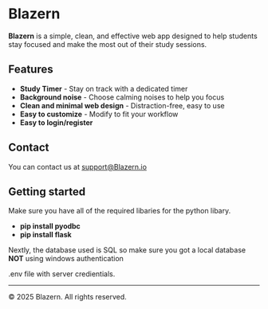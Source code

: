 # Blazern

**Blazern** is a simple, clean, and effective web app designed to help students stay focused and make the most out of their study sessions.

## Features

- **Study Timer** - Stay on track with a dedicated timer
- **Background noise** - Choose calming noises to help you focus
- **Clean and minimal web design** - Distraction-free, easy to use
- **Easy to customize** - Modify to fit your workflow
- **Easy to login/register**

## Contact

You can contact us at support@Blazern.io

## Getting started

Make sure you have all of the required libaries for the python libary.
- **pip install pyodbc**
- **pip install flask**

Nextly, the database used is SQL so make sure you got a local database **NOT** using windows authentication

.env file with server credientials.

 

---

© 2025 Blazern. All rights reserved.

